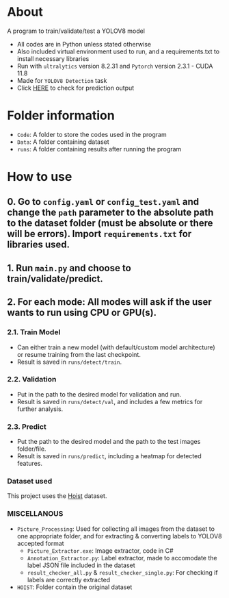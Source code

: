 # About
A program to train/validate/test a YOLOV8 model
- All codes are in Python unless stated otherwise
- Also included virtual environment used to run, and a requirements.txt to install necessary libraries
- Run with `ultralytics` version 8.2.31 and `Pytorch` version 2.3.1 - CUDA 11.8
- Made for `YOLOV8 Detection` task
- Click [HERE](https://drive.google.com/drive/folders/1s-enTyxErsBaa1rL-_wFNld7F0JyeuBO?usp=sharing) to check for prediction output

# Folder information
- `Code`: A folder to store the codes used in the program
- `Data`: A folder containing dataset
- `runs`: A folder containing results after running the program

# How to use

## 0. Go to `config.yaml` or `config_test.yaml` and change the `path` parameter to the absolute path to the dataset folder (must be absolute or there will be errors). Import `requirements.txt` for libraries used.

## 1. Run `main.py` and choose to train/validate/predict.

## 2. For each mode: All modes will ask if the user wants to run using CPU or GPU(s).

### 2.1. Train Model
- Can either train a new model (with default/custom model architecture) or resume training from the last checkpoint.
- Result is saved in `runs/detect/train`.

### 2.2. Validation
- Put in the path to the desired model for validation and run.
- Result is saved in `runs/detect/val`, and includes a few metrics for further analysis.

### 2.3. Predict
- Put the path to the desired model and the path to the test images folder/file.
- Result is saved in `runs/predict`, including a heatmap for detected features.

### Dataset used
This project uses the [Hoist](https://supreethn.github.io/research/hoistformer/index.html) dataset.

### MISCELLANOUS
- `Picture_Processing`: Used for collecting all images from the dataset to one appropriate folder, and for extracting & converting labels to YOLOV8 accepted format
    + `Picture_Extractor.exe`: Image extractor, code in C#
    + `Annotation_Extractor.py`: Label extractor, made to accomodate the label JSON file included in the dataset
    + `result_checker_all.py` & `result_checker_single.py`: For checking if labels are correctly extracted
- `HOIST`: Folder contain the original dataset
